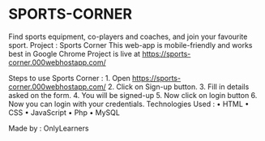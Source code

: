# SPORTS-CORNER
Find sports equipment, co-players and coaches, and join your favourite sport.
Project : Sports Corner
This web-app is mobile-friendly and works best in Google Chrome
Project is live at https://sports-corner.000webhostapp.com/

Steps to use Sports Corner : 
    1. Open https://sports-corner.000webhostapp.com/ 
    2. Click on Sign-up button.
    3. Fill in details asked on the form.
    4. You will be signed-up
    5. Now click on login button
    6. Now you can login with your credentials.
Technologies Used : 
    • HTML
    • CSS
    • JavaScript
    • Php
    • MySQL

Made by : OnlyLearners
